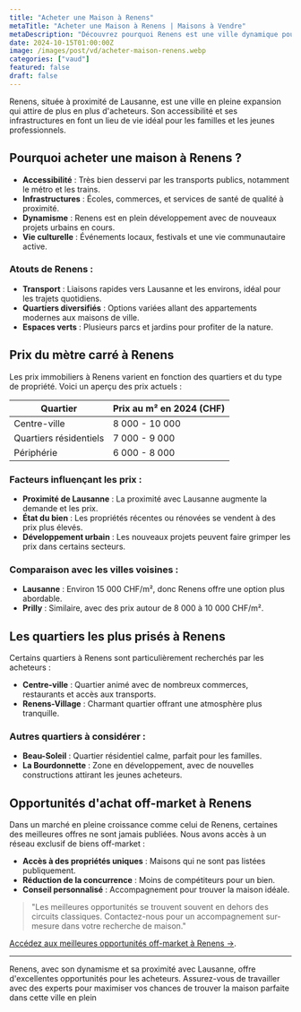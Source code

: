 ```yaml
---
title: "Acheter une Maison à Renens"
metaTitle: "Acheter une Maison à Renens | Maisons à Vendre"
metaDescription: "Découvrez pourquoi Renens est une ville dynamique pour acheter une maison. Explorez le marché immobilier local, les quartiers populaires et nos conseils pour réussir votre achat."
date: 2024-10-15T01:00:00Z
image: /images/post/vd/acheter-maison-renens.webp
categories: ["vaud"]
featured: false
draft: false
---
```


Renens, située à proximité de Lausanne, est une ville en pleine expansion qui attire de plus en plus d'acheteurs. Son accessibilité et ses infrastructures en font un lieu de vie idéal pour les familles et les jeunes professionnels.

## Pourquoi acheter une maison à Renens ?

- **Accessibilité** : Très bien desservi par les transports publics, notamment le métro et les trains.
- **Infrastructures** : Écoles, commerces, et services de santé de qualité à proximité.
- **Dynamisme** : Renens est en plein développement avec de nouveaux projets urbains en cours.
- **Vie culturelle** : Événements locaux, festivals et une vie communautaire active.

### Atouts de Renens :
- **Transport** : Liaisons rapides vers Lausanne et les environs, idéal pour les trajets quotidiens.
- **Quartiers diversifiés** : Options variées allant des appartements modernes aux maisons de ville.
- **Espaces verts** : Plusieurs parcs et jardins pour profiter de la nature.

## Prix du mètre carré à Renens

Les prix immobiliers à Renens varient en fonction des quartiers et du type de propriété. Voici un aperçu des prix actuels :

| Quartier                | Prix au m² en 2024 (CHF) |
|-------------------------|--------------------------|
| Centre-ville             | 8 000 - 10 000           |
| Quartiers résidentiels    | 7 000 - 9 000            |
| Périphérie                | 6 000 - 8 000            |

### Facteurs influençant les prix :
- **Proximité de Lausanne** : La proximité avec Lausanne augmente la demande et les prix.
- **État du bien** : Les propriétés récentes ou rénovées se vendent à des prix plus élevés.
- **Développement urbain** : Les nouveaux projets peuvent faire grimper les prix dans certains secteurs.

### Comparaison avec les villes voisines :
- **Lausanne** : Environ 15 000 CHF/m², donc Renens offre une option plus abordable.
- **Prilly** : Similaire, avec des prix autour de 8 000 à 10 000 CHF/m².

## Les quartiers les plus prisés à Renens

Certains quartiers à Renens sont particulièrement recherchés par les acheteurs :

- **Centre-ville** : Quartier animé avec de nombreux commerces, restaurants et accès aux transports.
- **Renens-Village** : Charmant quartier offrant une atmosphère plus tranquille.

### Autres quartiers à considérer :
- **Beau-Soleil** : Quartier résidentiel calme, parfait pour les familles.
- **La Bourdonnette** : Zone en développement, avec de nouvelles constructions attirant les jeunes acheteurs.

## Opportunités d'achat off-market à Renens

Dans un marché en pleine croissance comme celui de Renens, certaines des meilleures offres ne sont jamais publiées. Nous avons accès à un réseau exclusif de biens off-market :

- **Accès à des propriétés uniques** : Maisons qui ne sont pas listées publiquement.
- **Réduction de la concurrence** : Moins de compétiteurs pour un bien.
- **Conseil personnalisé** : Accompagnement pour trouver la maison idéale.

> "Les meilleures opportunités se trouvent souvent en dehors des circuits classiques. Contactez-nous pour un accompagnement sur-mesure dans votre recherche de maison."

[Accédez aux meilleures opportunités off-market à Renens ->](/contact).

---

Renens, avec son dynamisme et sa proximité avec Lausanne, offre d'excellentes opportunités pour les acheteurs. Assurez-vous de travailler avec des experts pour maximiser vos chances de trouver la maison parfaite dans cette ville en plein

